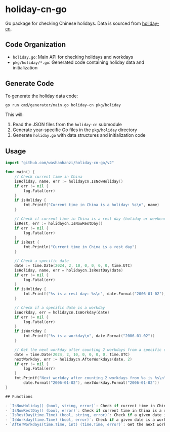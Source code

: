 # holiday-cn-go

Go package for checking Chinese holidays. Data is sourced from [holiday-cn](https://github.com/NateScarlet/holiday-cn).

## Code Organization

- `holiday.go`: Main API for checking holidays and workdays
- `pkg/holiday/*.go`: Generated code containing holiday data and initialization

## Generate Code

To generate the holiday data code:

```bash
go run cmd/generator/main.go holiday-cn pkg/holiday
```

This will:
1. Read the JSON files from the `holiday-cn` submodule
2. Generate year-specific Go files in the `pkg/holiday` directory
3. Generate `holiday.go` with data structures and initialization code

## Usage

```go
import "github.com/washanhanzi/holiday-cn-go/v2"

func main() {
    // Check current time in China
    isHoliday, name, err := holidaycn.IsNowHoliday()
    if err != nil {
        log.Fatal(err)
    }
    if isHoliday {
        fmt.Printf("Current time in China is a holiday: %s\n", name)
    }

    // Check if current time in China is a rest day (holiday or weekend)
    isRest, err := holidaycn.IsNowRestDay()
    if err != nil {
        log.Fatal(err)
    }
    if isRest {
        fmt.Println("Current time in China is a rest day")
    }

    // Check a specific date
    date := time.Date(2024, 2, 10, 0, 0, 0, 0, time.UTC)
    isHoliday, name, err = holidaycn.IsRestDay(date)
    if err != nil {
        log.Fatal(err)
    }
    if isHoliday {
        fmt.Printf("%s is a rest day: %s\n", date.Format("2006-01-02"), name)
    }

    // Check if a specific date is a workday
    isWorkday, err = holidaycn.IsWorkday(date)
    if err != nil {
        log.Fatal(err)
    }
    if isWorkday {
        fmt.Printf("%s is a workday\n", date.Format("2006-01-02"))
    }

    // Get the next workday after counting 2 workdays from a specific date
    date = time.Date(2024, 2, 10, 0, 0, 0, 0, time.UTC)
    nextWorkday, err := holidaycn.AfterWorkdays(date, 2)
    if err != nil {
        log.Fatal(err)
    }
    fmt.Printf("Next workday after counting 2 workdays from %s is %s\n",
        date.Format("2006-01-02"), nextWorkday.Format("2006-01-02"))
}

## Functions

- `IsNowHoliday() (bool, string, error)`: Check if current time in China is a holiday
- `IsNowRestDay() (bool, error)`: Check if current time in China is a rest day (holiday or weekend)
- `IsRestDay(time.Time) (bool, string, error)`: Check if a given date is a rest day
- `IsWorkday(time.Time) (bool, error)`: Check if a given date is a workday
- `AfterWorkdays(time.Time, int) (time.Time, error)`: Get the next workday after counting N workdays from a given date